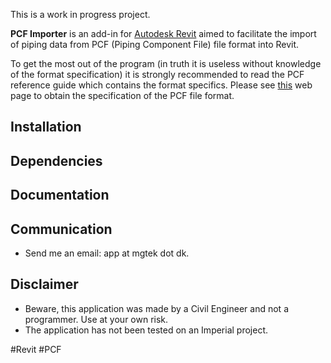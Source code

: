 This is a work in progress project.

**PCF Importer** is an add-in for [Autodesk Revit](http://www.autodesk.com/products/revit-family/overview) aimed to facilitate the import of piping data from PCF (Piping Component File) file format into Revit.

To get the most out of the program (in truth it is useless without knowledge of the format specification) it is strongly recommended to read the PCF reference guide which contains the format specifics. Please see [this](http://www.intergraph.com/assets/pressreleases/2015/05-12-2015.aspx) web page to obtain the specification of the PCF file format.

## Installation

## Dependencies

## Documentation

## Communication

- Send me an email: app at mgtek dot dk.
 
## Disclaimer

- Beware, this application was made by a Civil Engineer and not a programmer. Use at your own risk.
- The application has not been tested on an Imperial project.

\#Revit \#PCF
